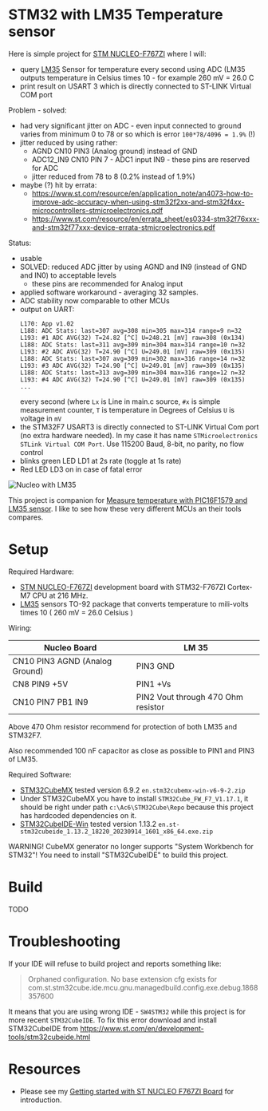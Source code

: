 # STM32 with LM35 Temperature sensor

Here is simple project for [STM NUCLEO-F767ZI][STM NUCLEO-F767ZI] 
where I will:
* query [LM35][LM35] Sensor for temperature every second using ADC (LM35 outputs
  temperature in Celsius times 10 - for example 260 mV = 26.0 C
* print result on USART 3 which is directly connected to ST-LINK Virtual COM
  port

Problem - solved:
- had very significant jitter on ADC - even input connected
  to ground varies from minimum 0 to 78 or so which is error `100*78/4096 = 1.9%` (!)
- jitter reduced by using rather:
  - AGND CN10 PIN3 (Analog ground) instead of GND
  - ADC12_IN9 CN10 PIN 7 - ADC1 input IN9 - these pins are reserved for ADC
  - jitter reduced from 78 to 8 (0.2% instead of 1.9%)
- maybe (?) hit by errata:
  - https://www.st.com/resource/en/application_note/an4073-how-to-improve-adc-accuracy-when-using-stm32f2xx-and-stm32f4xx-microcontrollers-stmicroelectronics.pdf
  -  https://www.st.com/resource/en/errata_sheet/es0334-stm32f76xxx-and-stm32f77xxx-device-errata-stmicroelectronics.pdf

Status:
- usable
- SOLVED: reduced ADC jitter by using AGND and IN9 (instead of GND and IN0) to acceptable levels
  - these pins are recommended for Analog input
- applied software workaround - averaging 32 samples.
- ADC stability now comparable to other MCUs
- output on UART:
  ```
  L170: App v1.02
  L188: ADC Stats: last=307 avg=308 min=305 max=314 range=9 n=32
  L193: #1 ADC AVG(32) T=24.82 [^C] U=248.21 [mV] raw=308 (0x134)
  L188: ADC Stats: last=311 avg=309 min=304 max=314 range=10 n=32
  L193: #2 ADC AVG(32) T=24.90 [^C] U=249.01 [mV] raw=309 (0x135)
  L188: ADC Stats: last=307 avg=309 min=302 max=316 range=14 n=32
  L193: #3 ADC AVG(32) T=24.90 [^C] U=249.01 [mV] raw=309 (0x135)
  L188: ADC Stats: last=313 avg=309 min=304 max=316 range=12 n=32
  L193: #4 ADC AVG(32) T=24.90 [^C] U=249.01 [mV] raw=309 (0x135)
  ...
  ```
  every second (where `Lx` is Line in main.c source, `#x`
  is simple measurement counter, `T` is temperature
  in Degrees of Celsius `U` is voltage in `mV`
- the STM32F7 USART3 is directly connected to ST-LINK Virtual Com port
  (no extra hardware needed). In my case it has
  name `STMicroelectronics STLink Virtual COM Port`. Use 115200 Baud, 8-bit,
  no parity, no flow control
- blinks green LED LD1 at 2s rate (toggle at 1s rate)
- Red LED LD3 on in case of fatal error

![Nucleo with LM35](assets/nucelo-lm35.jpg)

This project is companion
for [Measure temperature with PIC16F1579 and LM35 sensor](https://github.com/hpaluch/PIC16F1579-LM35-Temp).
I like to see how these very different MCUs an their tools compares.

# Setup

Required Hardware:
* [STM NUCLEO-F767ZI][STM NUCLEO-F767ZI] development board with
  STM32-F767ZI Cortex-M7 CPU at 216 MHz.
* [LM35][LM35] sensors TO-92 package that converts temperature
  to mili-volts times 10 ( 260 mV = 26.0 Celsius )

Wiring:

| Nucleo Board | LM 35 |
| --- | --- |
| CN10 PIN3 AGND (Analog Ground) | PIN3 GND |
| CN8 PIN9 +5V  | PIN1 +Vs |
| CN10 PIN7 PB1 IN9 | PIN2 Vout through 470 Ohm resistor |

Above 470 Ohm resistor recommend for protection of both
LM35 and STM32F7.

Also recommended 100 nF capacitor as close as possible
to PIN1 and PIN3 of LM35.

Required Software:
* [STM32CubeMX][STM32CubeMX] tested version 6.9.2 `en.stm32cubemx-win-v6-9-2.zip`
* Under STM32CubeMX you have to install `STM32Cube_FW_F7_V1.17.1`,
  it should be right under path `c:\Ac6\STM32Cube\Repo` because
  this project has hardcoded dependencies on it.
* [STM32CubeIDE-Win](https://www.st.com/en/development-tools/stm32cubeide.html)
  tested version 1.13.2 `en.st-stm32cubeide_1.13.2_18220_20230914_1601_x86_64.exe.zip`

WARNING! CubeMX generator no longer supports 
"System Workbench for STM32"! You need to install
"STM32CubeIDE" to build this project.

# Build

TODO

# Troubleshooting

If your IDE will refuse to build project and reports something like:

> Orphaned configuration. No base extension cfg exists for
> com.st.stm32cube.ide.mcu.gnu.managedbuild.config.exe.debug.1868357600

It means that you are using wrong IDE - `SW4STM32` while
this project is for more recent `STM32CubeIDE`. To fix this
error download and install STM32CubeIDE
from https://www.st.com/en/development-tools/stm32cubeide.html

# Resources

* Please see my [Getting started with ST NUCLEO F767ZI Board][Getting started with ST NUCLEO F767ZI Board]
  for introduction.

[LM35]: https://www.ti.com/lit/ds/symlink/lm35.pdf
[STM32CubeIDE-Win]: https://www.st.com/en/development-tools/stm32cubeide.html
[STM32CubeF7]: https://www.st.com/en/embedded-software/stm32cubef7.html
[System Workbench for STM32]: http://www.openstm32.org/System%2BWorkbench%2Bfor%2BSTM32
[STM32CubeMX]: https://www.st.com/content/st_com/en/products/development-tools/software-development-tools/stm32-software-development-tools/stm32-configurators-and-code-generators/stm32cubemx.html
[STM NUCLEO-F767ZI]: https://www.st.com/content/st_com/en/products/evaluation-tools/product-evaluation-tools/mcu-eval-tools/stm32-mcu-eval-tools/stm32-mcu-nucleo/nucleo-f767zi.html
[Getting started with ST NUCLEO F767ZI Board]: https://github.com/hpaluch/hpaluch.github.io/wiki/Getting-started-with-ST-NUCLEO-F767ZI-Board

